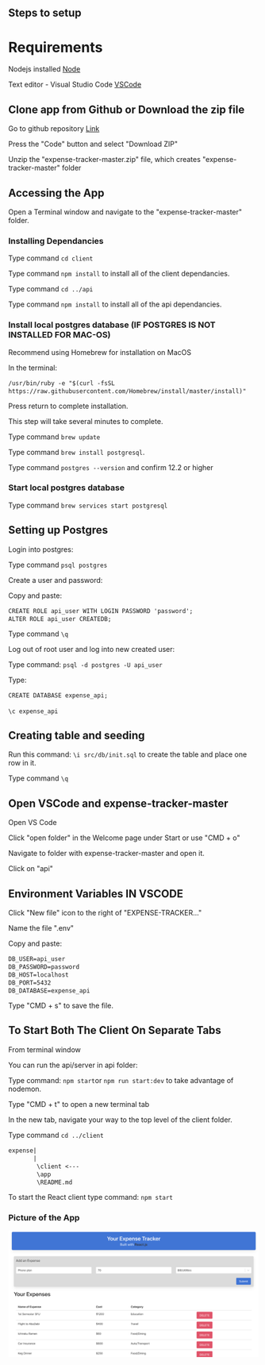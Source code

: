 ## Steps to setup

# Requirements

Nodejs installed [Node](https://nodejs.org/en/download/)

Text editor - Visual Studio Code [VSCode](https://code.visualstudio.com/download)

## Clone app from Github or Download the zip file

Go to github repository [Link](https://github.com/Lucas-Wong99/expense-tracker)

Press the "Code" button and select "Download ZIP"

Unzip the "expense-tracker-master.zip" file, which creates "expense-tracker-master" folder

## Accessing the App

Open a Terminal window and navigate to the "expense-tracker-master" folder.

### Installing Dependancies

Type command `cd client`

Type command `npm install` to install all of the client dependancies.

Type command `cd ../api`

Type command `npm install` to install all of the api dependancies.

### Install local postgres database (IF POSTGRES IS NOT INSTALLED FOR MAC-OS)

Recommend using Homebrew for installation on MacOS

In the terminal:

```
/usr/bin/ruby -e "$(curl -fsSL https://raw.githubusercontent.com/Homebrew/install/master/install)"
```

Press return to complete installation.

This step will take several minutes to complete.

Type command `brew update`

Type command `brew install postgresql`.

Type command `postgres --version` and confirm 12.2 or higher

### Start local postgres database

Type command `brew services start postgresql`

## Setting up Postgres

Login into postgres:

Type command `psql postgres`

Create a user and password:

Copy and paste:

```
CREATE ROLE api_user WITH LOGIN PASSWORD 'password';
ALTER ROLE api_user CREATEDB;
```

Type command `\q`

Log out of root user and log into new created user:

Type command: `psql -d postgres -U api_user`

Type:

```
CREATE DATABASE expense_api;

\c expense_api
```

## Creating table and seeding

Run this command: `\i src/db/init.sql` to create the table and place one row in it.

Type command `\q`

## Open VSCode and expense-tracker-master

Open VS Code

Click "open folder" in the Welcome page under Start or use "CMD + o"

Navigate to folder with expense-tracker-master and open it.

Click on "api"

## Environment Variables IN VSCODE

Click "New file" icon to the right of "EXPENSE-TRACKER..."

Name the file ".env"

Copy and paste:

```
DB_USER=api_user
DB_PASSWORD=password
DB_HOST=localhost
DB_PORT=5432
DB_DATABASE=expense_api
```

Type "CMD + s" to save the file.

## To Start Both The Client On Separate Tabs

From terminal window

You can run the api/server in api folder:

Type command: `npm start`or `npm run start:dev` to take advantage of nodemon.

Type "CMD + t" to open a new terminal tab

In the new tab, navigate your way to the top level of the client folder.

Type command `cd ../client`

```
expense|
       |
        \client <---
        \app
        \README.md
```

To start the React client type command: `npm start`

### Picture of the App

![Main Dash2](https://github.com/Lucas-Wong99/expense-tracker/blob/master/docs/main-dash2.png?raw=true)
